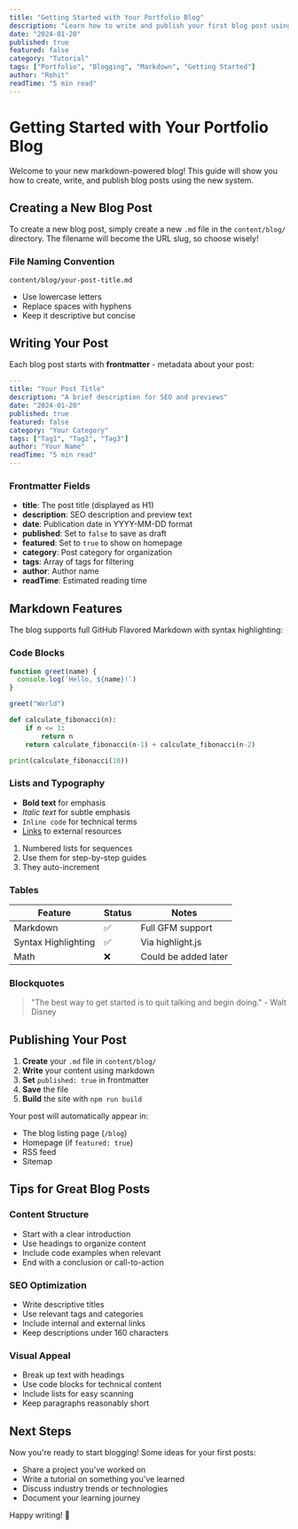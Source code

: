 ```yaml
---
title: "Getting Started with Your Portfolio Blog"
description: "Learn how to write and publish your first blog post using the new markdown system."
date: "2024-01-20"
published: true
featured: false
category: "Tutorial"
tags: ["Portfolio", "Blogging", "Markdown", "Getting Started"]
author: "Rohit"
readTime: "5 min read"
---
```


# Getting Started with Your Portfolio Blog

Welcome to your new markdown-powered blog! This guide will show you how to create, write, and publish blog posts using the new system.

## Creating a New Blog Post

To create a new blog post, simply create a new `.md` file in the `content/blog/` directory. The filename will become the URL slug, so choose wisely!

### File Naming Convention

```
content/blog/your-post-title.md
```

- Use lowercase letters
- Replace spaces with hyphens
- Keep it descriptive but concise

## Writing Your Post

Each blog post starts with **frontmatter** - metadata about your post:

```yaml
---
title: "Your Post Title"
description: "A brief description for SEO and previews"
date: "2024-01-20"
published: true
featured: false
category: "Your Category"
tags: ["Tag1", "Tag2", "Tag3"]
author: "Your Name"
readTime: "5 min read"
---
```

### Frontmatter Fields

- **title**: The post title (displayed as H1)
- **description**: SEO description and preview text
- **date**: Publication date in YYYY-MM-DD format
- **published**: Set to `false` to save as draft
- **featured**: Set to `true` to show on homepage
- **category**: Post category for organization
- **tags**: Array of tags for filtering
- **author**: Author name
- **readTime**: Estimated reading time

## Markdown Features

The blog supports full GitHub Flavored Markdown with syntax highlighting:

### Code Blocks

```javascript
function greet(name) {
  console.log(`Hello, ${name}!`)
}

greet("World")
```

```python
def calculate_fibonacci(n):
    if n <= 1:
        return n
    return calculate_fibonacci(n-1) + calculate_fibonacci(n-2)

print(calculate_fibonacci(10))
```

### Lists and Typography

- **Bold text** for emphasis
- *Italic text* for subtle emphasis
- `Inline code` for technical terms
- [Links](https://example.com) to external resources

1. Numbered lists for sequences
2. Use them for step-by-step guides
3. They auto-increment

### Tables

| Feature | Status | Notes |
|---------|--------|-------|
| Markdown | ✅ | Full GFM support |
| Syntax Highlighting | ✅ | Via highlight.js |
| Math | ❌ | Could be added later |

### Blockquotes

> "The best way to get started is to quit talking and begin doing." - Walt Disney

## Publishing Your Post

1. **Create** your `.md` file in `content/blog/`
2. **Write** your content using markdown
3. **Set** `published: true` in frontmatter
4. **Save** the file
5. **Build** the site with `npm run build`

Your post will automatically appear in:
- The blog listing page (`/blog`)
- Homepage (if `featured: true`)
- RSS feed
- Sitemap

## Tips for Great Blog Posts

### Content Structure
- Start with a clear introduction
- Use headings to organize content
- Include code examples when relevant
- End with a conclusion or call-to-action

### SEO Optimization
- Write descriptive titles
- Use relevant tags and categories
- Include internal and external links
- Keep descriptions under 160 characters

### Visual Appeal
- Break up text with headings
- Use code blocks for technical content
- Include lists for easy scanning
- Keep paragraphs reasonably short

## Next Steps

Now you're ready to start blogging! Some ideas for your first posts:

- Share a project you've worked on
- Write a tutorial on something you've learned
- Discuss industry trends or technologies
- Document your learning journey

Happy writing! 🚀 